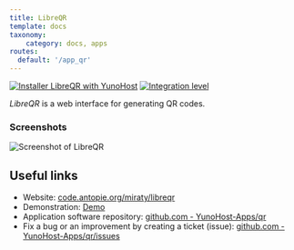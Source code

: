 ```yaml
---
title: LibreQR
template: docs
taxonomy:
    category: docs, apps
routes:
  default: '/app_qr'
---
```


[![Installer LibreQR with YunoHost](https://install-app.yunohost.org/install-with-yunohost.svg)](https://install-app.yunohost.org/?app=qr) [![Integration level](https://dash.yunohost.org/integration/qr.svg)](https://dash.yunohost.org/appci/app/qr)

*LibreQR* is a web interface for generating QR codes.

### Screenshots

![Screenshot of LibreQR](https://code.antopie.org/miraty/qr_ynh/media/branch/master/doc/screenshots/screenshot.png)

## Useful links

+ Website: [code.antopie.org/miraty/libreqr](https://code.antopie.org/miraty/libreqr)
+ Demonstration: [Demo](https://qr.antopie.org/)
+ Application software repository: [github.com - YunoHost-Apps/qr](https://github.com/YunoHost-Apps/qr_ynh)
+ Fix a bug or an improvement by creating a ticket (issue): [github.com - YunoHost-Apps/qr/issues](https://github.com/YunoHost-Apps/qr_ynh/issues)
